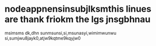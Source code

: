 # nodeappnensinsubjlksmthis linues are thank friokm the lgs jnsgbhnau
msimsms dk,dhn  sunmsunsi,si,msunasyi,wimimwunwu
si,sumjwu8jayk0,atjw9kqtme9kqyjw0
